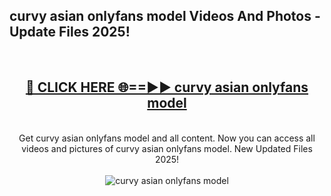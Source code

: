 <h2>curvy asian onlyfans model Videos And Photos - Update Files 2025!</h2>
<br>
<div align="center">
<h2><a href="https://linkcuts.com/hfmhzwbr" rel="nofollow">🔴 CLICK HERE 🌐==►► curvy asian onlyfans model</a></h2>
<br>
Get curvy asian onlyfans model and all content. Now you can access all videos and pictures of curvy asian onlyfans model. New Updated Files 2025!
<br>
<br>
<a href="https://linkcuts.com/hfmhzwbr" rel="nofollow" data-target="animated-image.originalLink"><img src="https://i.ibb.co.com/WyWwxjT/player-gif2.gif" alt="curvy asian onlyfans model" style="max-width: 100%; display: inline-block;" data-target="animated-image.originalImage"></a>
</div>
<br>